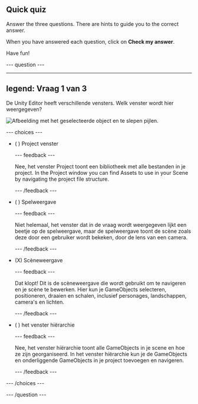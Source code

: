 ## Quick quiz

Answer the three questions. There are hints to guide you to the correct answer.

When you have answered each question, click on **Check my answer**.

Have fun!

--- question ---

---
legend: Vraag 1 van 3
---

De Unity Editor heeft verschillende vensters. Welk venster wordt hier weergegeven?

![Afbeelding met het geselecteerde object en te slepen pijlen.](images/object-move-view.png)


--- choices ---

- ( ) Project venster

  --- feedback ---

  Nee, het venster Project toont een bibliotheek met alle bestanden in je project. In the Project window you can find Assets to use in your Scene by navigating the project file structure.

  --- /feedback ---

- ( ) Spelweergave

  --- feedback ---

  Niet helemaal, het venster dat in de vraag wordt weergegeven lijkt een beetje op de spelweergave, maar de spelweergave toont de scène zoals deze door een gebruiker wordt bekeken, door de lens van een camera.

  --- /feedback ---

- (X) Scèneweergave

  --- feedback ---

  Dat klopt! Dit is de scèneweergave die wordt gebruikt om te navigeren en je scène te bewerken. Hier kun je GameObjects selecteren, positioneren, draaien en schalen, inclusief personages, landschappen, camera's en lichten.

  --- /feedback ---

- ( ) het venster hiërarchie

  --- feedback ---

  Nee, het venster hiërarchie toont alle GameObjects in je scene en hoe ze zijn georganiseerd. In het venster hiërarchie kun je de GameObjects en onderliggende GameObjects in je project toevoegen en navigeren.

  --- /feedback ---

--- /choices ---

--- /question ---
